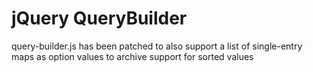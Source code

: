 # jQuery QueryBuilder

query-builder.js has been patched to also support a list of single-entry maps as option values to archive support for sorted values



